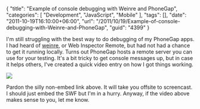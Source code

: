 {
	"title": "Example of console debugging with Weinre and PhoneGap",
	"categories": [
		"Development",
		"JavaScript",
		"Mobile"
	],
	"tags": [],
	"date": "2011-10-19T16:10:00+06:00",
	"url": "/2011/10/19/Example-of-console-debugging-with-Weinre-and-PhoneGap",
	"guid": "4399"
}

I'm still struggling with the best way to do debugging of my PhoneGap apps. I had heard of <a href="http://phonegap.github.com/weinre/">weinre</a>, or Web Inspector Remote, but had not had a chance to get it running locally. Turns out PhoneGap hosts a remote server you can use for your testing. It's a bit tricky to get console messages up, but in case it helps others, I've created a quick video entry on how I got things working.


<a href="http://screencast.com/t/T7pAY0S4Gq68"><img src="http://www.raymondcamden.com/images/ScreenClip204.png" /></a>

Pardon the silly non-embed link above. It will take you offsite to screencast. I should just embed the SWF but I'm in a hurry. Anyway, if the video above makes sense to you, let me know.
